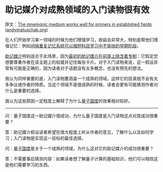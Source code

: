 # 助记媒介对成熟领域的入门读物很有效

原文：[The mnemonic medium works well for primers in established fields (andymatuschak.org)](https://notes.andymatuschak.org/zY1nxKoZCJmCd6EpMxzWHwmCyiQUG7nX17Z)

在人们开始学习某一领域的时候为他们增强学习，收益会非常大，特别是帮他们增强记忆：例如[间隔重复记忆系统可以缩短科目学习中不愉快的早期阶段](https://notes.andymatuschak.org/z36hoKonZMF93rY34goQhyFLfnTfHmSwBzNYs)。

[助记媒介](https://notes.andymatuschak.org/z4rRX3qwSSJRsEkdXKwH2shamgHNeRthrMLiF)特别适合于此场景，因为[最初的助记媒介在前提上隐含着专制](https://notes.andymatuschak.org/z2SaePptX2K1sudevrMYrjaqP7ZBRLs82iSv)：它假定您想要尊重作者在该主题上的权威并记住每张卡片。对于入门读物来说，这一假设非常有可能是正确的，因为读者对于话题没有太多概念，也没有预先的想法。

我认为同样重要的是，入门读物要涵盖一个成熟的领域，这样它的目录就不会有太多争议或作者的特质。当这个领域不是很成熟的时候，读者会更有可能猜测作者对什么是重要的选择。

我认为这些原因一定程度上解释了为什么[量子国度](https://notes.andymatuschak.org/z2fBHADWa93EZTuNzuww7V3Vi587ZyZ4FHTHm)的效果相对较好。

------

问：量子国度这一助记媒介很成功，为什么量子国度是入门读物这点对其成功很重要？

答：助记媒介假设读者希望在很大程度上听从作者的意见，了解什么以及如何学习；入门读物是实现这一目标的最佳选择。

问：[量子国度](https://notes.andymatuschak.org/Quantum_Country)是关于一个成熟的领域，为什么这对它的助记媒介的成功很重要？

答：不需要事后猜测内容：如果读者想了解量子计算的基础知识，他们可以相信这是他们需要学习的东西。
